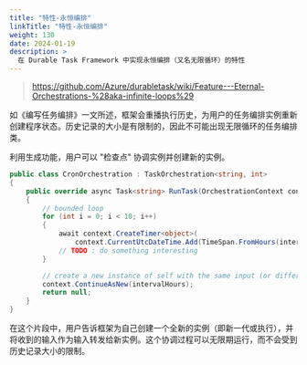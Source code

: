 ```yaml
---
title: "特性-永恒编排"
linkTitle: "特性-永恒编排"
weight: 130
date: 2024-01-19
description: >
  在 Durable Task Framework 中实现永恒编排（又名无限循环）的特性
---
```


> https://github.com/Azure/durabletask/wiki/Feature---Eternal-Orchestrations-%28aka-infinite-loops%29

如《编写任务编排》一文所述，框架会重播执行历史，为用户的任务编排实例重新创建程序状态。历史记录的大小是有限制的，因此不可能出现无限循环的任务编排类。

利用生成功能，用户可以 "检查点" 协调实例并创建新的实例。

```c#
public class CronOrchestration : TaskOrchestration<string, int>
{
    public override async Task<string> RunTask(OrchestrationContext context, int intervalHours)
    {
        // bounded loop
        for (int i = 0; i < 10; i++)
        {
            await context.CreateTimer<object>(
                context.CurrentUtcDateTime.Add(TimeSpan.FromHours(intervalHours)), null);
            // TODO : do something interesting 
        }

        // create a new instance of self with the same input (or different if needed)
        context.ContinueAsNew(intervalHours);
        return null;
    }
}
```

在这个片段中，用户告诉框架为自己创建一个全新的实例（即新一代或执行），并将收到的输入作为输入转发给新实例。这个协调过程可以无限期运行，而不会受到历史记录大小的限制。




